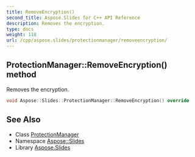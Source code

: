 ```yaml
---
title: RemoveEncryption()
second_title: Aspose.Slides for C++ API Reference
description: Removes the encryption.
type: docs
weight: 118
url: /cpp/aspose.slides/protectionmanager/removeencryption/
---
```

## ProtectionManager::RemoveEncryption() method


Removes the encryption.

```cpp
void Aspose::Slides::ProtectionManager::RemoveEncryption() override
```

## See Also

* Class [ProtectionManager](./)
* Namespace [Aspose::Slides](../)
* Library [Aspose.Slides](../../)